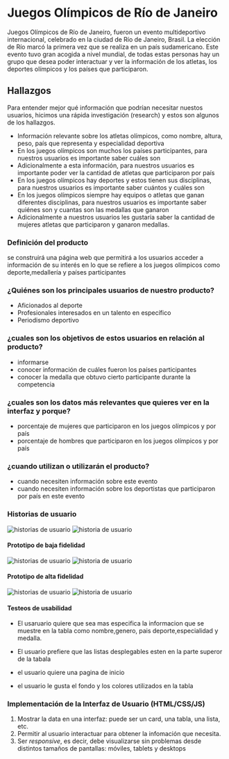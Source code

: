 # Juegos Olímpicos de Río de Janeiro

Juegos Olímpicos de Río de Janeiro, fueron un evento multideportivo internacional,
celebrado en la ciudad de Río de Janeiro, Brasil. La elección de Río marcó la
primera vez que se realiza en un país sudamericano. Este evento tuvo gran
acogida a nivel mundial, de todas estas personas hay un grupo que desea poder
interactuar y ver la información de los atletas, los deportes olímpicos y los
países que participaron.

## Hallazgos

Para entender mejor qué información que podrían necesitar nuestos usuarios,
hicimos una rápida investigación (research) y estos son algunos de los
hallazgos.

- Información relevante sobre los atletas olímpicos, como nombre, altura, peso,
país que representa y especialidad deportiva
- En los juegos olímpicos son muchos los países participantes, para nuestros
usuarios es importante saber cuáles son
- Adicionalmente a esta información, para nuestros usuarios es importante poder
ver la cantidad de atletas que participaron por país
- En los juegos olímpicos hay deportes y estos tienen sus disciplinas, para
nuestros usuarios es importante saber cuántos y cuáles son
- En los juegos olímpicos siempre hay equipos o atletas que ganan diferentes
disciplinas, para nuestros usuarios es importante saber quiénes son y cuantas
son las medallas que ganaron
- Adicionalmente a nuestros usuarios les gustaría saber la cantidad de mujeres
atletas que participaron y ganaron medallas.


### Definición del producto
se construirá una página web que permitirá a los usuarios acceder a información de su interés en lo que se refiere a los juegos olímpicos como deporte,medallería y países participantes

### ¿Quiénes  son los principales usuarios de nuestro producto?
* Aficionados al deporte
* Profesionales interesados en un talento en específico
* Periodismo deportivo
### ¿cuales son los objetivos de estos usuarios en relación al producto?
* informarse
* conocer información de cuáles fueron los países participantes
* conocer  la medalla que obtuvo cierto participante  durante  la competencia

### ¿cuales son los datos más relevantes que quieres ver en la interfaz y porque?
* porcentaje de mujeres que participaron en  los juegos olímpicos y por país 
* porcentaje de hombres que participaron en  los juegos olímpicos y por país 
### ¿cuando utilizan o utilizarán el producto?
* cuando necesiten información sobre este evento
* cuando necesiten información sobre los deportistas que participaron por país en este evento

### Historias de usuario
![historias de usuario](src/img/h.u.PNG)
![historia de usuario](src/img/h.u1.PNG)

#### Prototipo de baja fidelidad
![historias de usuario](src/img/protobaja.PNG)
![historia de usuario](src/img/pbaja.PNG)

#### Prototipo de alta fidelidad
![historias de usuario](src/img/figma.PNG)
![historia de usuario](src/img/pagina.PNG)

#### Testeos de usabilidad

* El usaruario quiere que sea mas especifica la informacion que se muestre en la tabla como nombre,genero, pais deporte,especialidad y medalla.

* El usuario prefiere que las listas desplegables esten en la parte superor de la tabala

* el usuario quiere una pagina de inicio 

* el usuario le gusta el fondo y los colores utilizados en la tabla

### Implementación de la Interfaz de Usuario (HTML/CSS/JS)

1. Mostrar la data en una interfaz: puede ser un card, una tabla, una lista,
   etc.
2. Permitir al usuario interactuar para obtener la infomación que necesita.
3. Ser _responsive_, es decir, debe visualizarse sin problemas desde distintos
   tamaños de pantallas: móviles, tablets y desktops
